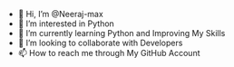 - 👋 Hi, I’m @Neeraj-max
- 👀 I’m interested in Python
- 🌱 I’m currently learning Python and Improving My Skills
- 💞️ I’m looking to collaborate with Developers
- 📫 How to reach me through My GitHub Account

<!---
Neeraj-max/Neeraj-max is a ✨ special ✨ repository because its `README.md` (this file) appears on your GitHub profile.
You can click the Preview link to take a look at your changes.
--->
